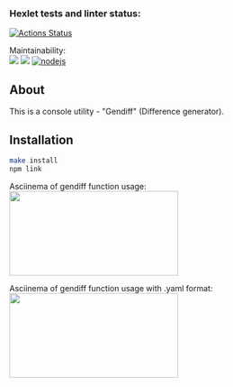 ### Hexlet tests and linter status:
[![Actions Status](https://github.com/VolodiaKuz/frontend-project-46/actions/workflows/hexlet-check.yml/badge.svg)](https://github.com/VolodiaKuz/frontend-project-46/actions)

Maintainability:
<br>
<a href="https://codeclimate.com/github/VolodiaKuz/frontend-project-46/maintainability"><img src="https://api.codeclimate.com/v1/badges/017f9c68dfa72289a682/maintainability" /></a>
<a href="https://codeclimate.com/github/VolodiaKuz/frontend-project-46/test_coverage"><img src="https://api.codeclimate.com/v1/badges/017f9c68dfa72289a682/test_coverage" /></a>
[![nodejs](https://github.com/VolodiaKuz/frontend-project-46/actions/workflows/nodejs.yml/badge.svg)](https://github.com/VolodiaKuz/frontend-project-46/actions)

## About

This is a console utility - "Gendiff" (Difference generator).

## Installation

```bash
make install
npm link
```
Asciinema of gendiff function usage:
<br>
<a href="https://asciinema.org/a/AFpCGSWufx56NxdvJt4Y7AEXh" target="_blank"><img src="https://asciinema.org/a/AFpCGSWufx56NxdvJt4Y7AEXh.svg" width="300" height="150" /></a>

Asciinema of gendiff function usage with .yaml format:
<br>
<a href="https://asciinema.org/a/r61F2X9v3UrwwoF6noJLJ0iiW" target="_blank"><img src="https://asciinema.org/a/r61F2X9v3UrwwoF6noJLJ0iiW.svg" width="300" height="150" /></a>
